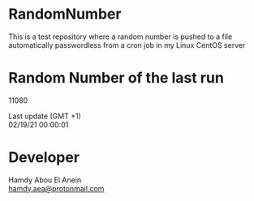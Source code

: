 # RandomNumber    
This is a test repository where a random number is pushed to a file automatically passwordless from a cron job in my Linux CentOS server    
# Random Number of the last run   
11080
      
Last update (GMT +1)    
02/19/21 00:00:01
# Developer    
Hamdy Abou El Anein   
hamdy.aea@protonmail.com

